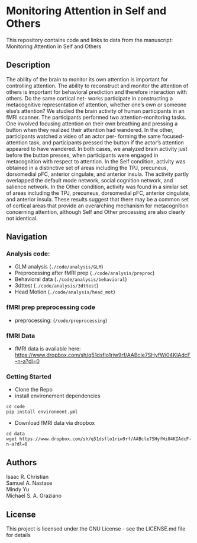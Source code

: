 # Monitoring Attention in Self and Others

This repository contains code and links to data from the manuscript: Monitoring Attention in Self and Others

## Description

The ability of the brain to monitor its own attention is important for controlling attention. The ability to reconstruct and monitor the attention of others is important for behavioral prediction and therefore interaction with others. Do the same cortical net- works participate in constructing a metacognitive representation of attention, whether one’s own or someone else’s attention? We studied the brain activity of human participants in an fMRI scanner. The participants performed two attention-monitoring tasks. One involved focusing attention on their own breathing and pressing a button when they realized their attention had wandered. In the other, participants watched a video of an actor per- forming the same focused-attention task, and participants pressed the button if the actor’s attention appeared to have wandered. In both cases, we analyzed brain activity just before the button presses, when participants were engaged in metacognition with respect to attention. In the Self condition, activity was obtained in a distinctive set of areas including the TPJ, precuneus, dorsomedial pFC, anterior cingulate, and anterior insula. The activity partly overlapped the default mode network, social cognition network, and salience network. In the Other condition, activity was found in a similar set of areas including the TPJ, precuneus, dorsomedial pFC, anterior cingulate, and anterior insula. These results suggest that there may be a common set of cortical areas that provide an overarching mechanism for metacognition concerning attention, although Self and Other processing are also clearly not identical.

## Navigation


### Analysis code:
- GLM analysis (`./code/analysis/GLM`)
- Preprocessing after fMRI prep (`./code/analysis/preproc`)
- Behavioral data (`./code/analysis/behavioral`)
- 3dttest (`./code/analysis/3dttest`)
- Head Motion (`./code/analysis/head_mot`)

### fMRI prep preprocessing code
- preprocessing: (`/code/preprocessing`)

### fMRI Data
- fMRI data is available here: https://www.dropbox.com/sh/q51dsflo1riw9rf/AABcle7SHyfWi04KIAdcF-n-a?dl=0

### Getting Started
* Clone the Repo
* install environement dependencies
```
cd code
pip install environment.yml
```

* Download fMRI data via dropbox
```
cd data
wget https://www.dropbox.com/sh/q51dsflo1riw9rf/AABcle7SHyfWi04KIAdcF-n-a?dl=0
```


## Authors
Isaac R. Christian <br>
Samuel A. Nastase <br>
Mindy Yu  <br>
Michael S. A. Graziano



## License

This project is licensed under the GNU License - see the LICENSE.md file for details


